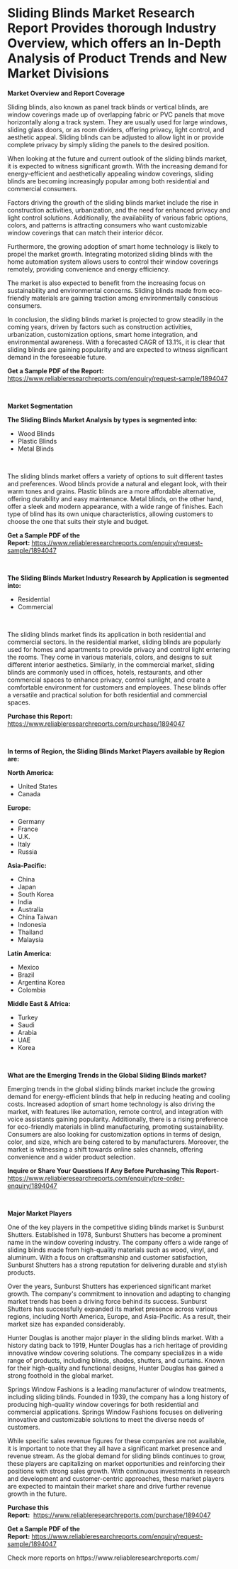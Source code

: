 <p><h1>Sliding Blinds Market Research Report Provides thorough Industry Overview, which offers an In-Depth Analysis of Product Trends and New Market Divisions</h1></p><p><strong>Market Overview and Report Coverage</strong></p>
<p><p>Sliding blinds, also known as panel track blinds or vertical blinds, are window coverings made up of overlapping fabric or PVC panels that move horizontally along a track system. They are usually used for large windows, sliding glass doors, or as room dividers, offering privacy, light control, and aesthetic appeal. Sliding blinds can be adjusted to allow light in or provide complete privacy by simply sliding the panels to the desired position.</p><p>When looking at the future and current outlook of the sliding blinds market, it is expected to witness significant growth. With the increasing demand for energy-efficient and aesthetically appealing window coverings, sliding blinds are becoming increasingly popular among both residential and commercial consumers.</p><p>Factors driving the growth of the sliding blinds market include the rise in construction activities, urbanization, and the need for enhanced privacy and light control solutions. Additionally, the availability of various fabric options, colors, and patterns is attracting consumers who want customizable window coverings that can match their interior décor.</p><p>Furthermore, the growing adoption of smart home technology is likely to propel the market growth. Integrating motorized sliding blinds with the home automation system allows users to control their window coverings remotely, providing convenience and energy efficiency.</p><p>The market is also expected to benefit from the increasing focus on sustainability and environmental concerns. Sliding blinds made from eco-friendly materials are gaining traction among environmentally conscious consumers.</p><p>In conclusion, the sliding blinds market is projected to grow steadily in the coming years, driven by factors such as construction activities, urbanization, customization options, smart home integration, and environmental awareness. With a forecasted CAGR of 13.1%, it is clear that sliding blinds are gaining popularity and are expected to witness significant demand in the foreseeable future.</p></p>
<p><strong>Get a Sample PDF of the Report:</strong> <a href="https://www.reliableresearchreports.com/enquiry/request-sample/1894047">https://www.reliableresearchreports.com/enquiry/request-sample/1894047</a></p>
<p>&nbsp;</p>
<p><strong>Market Segmentation</strong></p>
<p><strong>The Sliding Blinds Market Analysis by types is segmented into:</strong></p>
<p><ul><li>Wood Blinds</li><li>Plastic Blinds</li><li>Metal Blinds</li></ul></p>
<p>&nbsp;</p>
<p><p>The sliding blinds market offers a variety of options to suit different tastes and preferences. Wood blinds provide a natural and elegant look, with their warm tones and grains. Plastic blinds are a more affordable alternative, offering durability and easy maintenance. Metal blinds, on the other hand, offer a sleek and modern appearance, with a wide range of finishes. Each type of blind has its own unique characteristics, allowing customers to choose the one that suits their style and budget.</p></p>
<p><strong>Get a Sample PDF of the Report:</strong>&nbsp;<a href="https://www.reliableresearchreports.com/enquiry/request-sample/1894047">https://www.reliableresearchreports.com/enquiry/request-sample/1894047</a></p>
<p>&nbsp;</p>
<p><strong>The Sliding Blinds Market Industry Research by Application is segmented into:</strong></p>
<p><ul><li>Residential</li><li>Commercial</li></ul></p>
<p>&nbsp;</p>
<p><p>The sliding blinds market finds its application in both residential and commercial sectors. In the residential market, sliding blinds are popularly used for homes and apartments to provide privacy and control light entering the rooms. They come in various materials, colors, and designs to suit different interior aesthetics. Similarly, in the commercial market, sliding blinds are commonly used in offices, hotels, restaurants, and other commercial spaces to enhance privacy, control sunlight, and create a comfortable environment for customers and employees. These blinds offer a versatile and practical solution for both residential and commercial spaces.</p></p>
<p><strong>Purchase this Report:</strong>&nbsp; <a href="https://www.reliableresearchreports.com/purchase/1894047">https://www.reliableresearchreports.com/purchase/1894047</a></p>
<p>&nbsp;</p>
<p><strong>In terms of Region, the Sliding Blinds Market Players available by Region are:</strong></p>
<p>
    <p> <strong> North America: </strong>
        <ul>
            <li>United States</li>
            <li>Canada</li>
        </ul>
        </p> 
    <p> <strong> Europe: </strong>
        <ul>
            <li>Germany</li>
            <li>France</li>
            <li>U.K.</li>
            <li>Italy</li>
            <li>Russia</li>
        </ul>
        </p> 
    <p> <strong> Asia-Pacific: </strong>
        <ul>
            <li>China</li>
            <li>Japan</li>
            <li>South Korea</li>
            <li>India</li>
            <li>Australia</li>
            <li>China Taiwan</li>
            <li>Indonesia</li>
            <li>Thailand</li>
            <li>Malaysia</li>
        </ul>
        </p> 
    <p> <strong> Latin America: </strong>
        <ul>
            <li>Mexico</li>
            <li>Brazil</li>
            <li>Argentina Korea</li>
            <li>Colombia</li>
        </ul>
        </p> 
    <p> <strong> Middle East & Africa: </strong>
        <ul>
            <li>Turkey</li>
            <li>Saudi</li>
            <li>Arabia</li>
            <li>UAE</li>
            <li>Korea</li>
        </ul>
    </p>
    </p>
<p>&nbsp;</p>
<p><strong>What are the Emerging Trends in the Global Sliding Blinds market?</strong></p>
<p><p>Emerging trends in the global sliding blinds market include the growing demand for energy-efficient blinds that help in reducing heating and cooling costs. Increased adoption of smart home technology is also driving the market, with features like automation, remote control, and integration with voice assistants gaining popularity. Additionally, there is a rising preference for eco-friendly materials in blind manufacturing, promoting sustainability. Consumers are also looking for customization options in terms of design, color, and size, which are being catered to by manufacturers. Moreover, the market is witnessing a shift towards online sales channels, offering convenience and a wider product selection.</p></p>
<p><strong>Inquire or Share Your Questions If Any Before Purchasing This Report</strong>- <a href="https://www.reliableresearchreports.com/enquiry/pre-order-enquiry/1894047">https://www.reliableresearchreports.com/enquiry/pre-order-enquiry/1894047</a></p>
<p>&nbsp;</p>
<p><strong>Major Market Players</strong></p>
<p><p>One of the key players in the competitive sliding blinds market is Sunburst Shutters. Established in 1978, Sunburst Shutters has become a prominent name in the window covering industry. The company offers a wide range of sliding blinds made from high-quality materials such as wood, vinyl, and aluminum. With a focus on craftsmanship and customer satisfaction, Sunburst Shutters has a strong reputation for delivering durable and stylish products.</p><p>Over the years, Sunburst Shutters has experienced significant market growth. The company's commitment to innovation and adapting to changing market trends has been a driving force behind its success. Sunburst Shutters has successfully expanded its market presence across various regions, including North America, Europe, and Asia-Pacific. As a result, their market size has expanded considerably.</p><p>Hunter Douglas is another major player in the sliding blinds market. With a history dating back to 1919, Hunter Douglas has a rich heritage of providing innovative window covering solutions. The company specializes in a wide range of products, including blinds, shades, shutters, and curtains. Known for their high-quality and functional designs, Hunter Douglas has gained a strong foothold in the global market.</p><p>Springs Window Fashions is a leading manufacturer of window treatments, including sliding blinds. Founded in 1939, the company has a long history of producing high-quality window coverings for both residential and commercial applications. Springs Window Fashions focuses on delivering innovative and customizable solutions to meet the diverse needs of customers.</p><p>While specific sales revenue figures for these companies are not available, it is important to note that they all have a significant market presence and revenue stream. As the global demand for sliding blinds continues to grow, these players are capitalizing on market opportunities and reinforcing their positions with strong sales growth. With continuous investments in research and development and customer-centric approaches, these market players are expected to maintain their market share and drive further revenue growth in the future.</p></p>
<p><strong>Purchase this Report:</strong>&nbsp;&nbsp;<a href="https://www.reliableresearchreports.com/purchase/1894047">https://www.reliableresearchreports.com/purchase/1894047</a></p>
<p></p>
<p><strong>Get a Sample PDF of the Report:</strong>&nbsp;<a href="https://www.reliableresearchreports.com/enquiry/request-sample/1894047">https://www.reliableresearchreports.com/enquiry/request-sample/1894047</a></p>
<p>Check more reports on https://www.reliableresearchreports.com/</p>